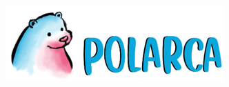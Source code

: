 <p float="left">
  <img src="docs/img_header.png"  />
  <!-- <img src="docs/img_title.png" width="600" /> -->
  <!-- <img src="/img2.png" width="100" />  -->
</p>